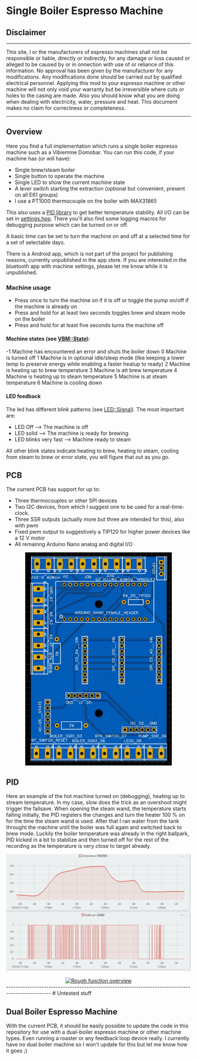 # Single Boiler Espresso Machine
## Disclaimer ##
___
This site, I or the manufacturers of espresso machines shall not be responsible or liable, directly or indirectly, for any damage or loss caused or alleged to be caused by or in  onnection with use of or reliance of this information. No approval has been given by the manufacturer for any modifications. Any modifications done should be carried out by
qualified electrical personnel. 
Applying this mod to your espresso machine or other machine will not only void your warranty but be irreversible where cuts or holes to the casing are made. Also you should know what you are doing when dealing with electricity, water, pressure and heat. This document makes no claim for correctness or completeness.
___

## Overview ##

Here you find a full implementation which runs a single boiler espresso machine such as a Vibiemme Domobar. You can run this code, if your machine has (or will have):
- Single brew/steam boiler
- Single button to operate the machine
- Single LED to show the current machine state
- A lever switch starting the extraction (optional but convenient, present on all E61 groups)
- I use a PT1000 thermocouple on the boiler with MAX31865

This also uses a [PID library](https://github.com/nekowokaburu/StuPID) to get better temperature stability. All I/O can be set in [settings.hpp](VBM/VBM/settings.hpp). There you'll also find some logging macros for debugging purpose which can be turned on or off.

A basic time can be set to turn the machine on and off at a selected time for a set of selectable days.

There is a Android app, which is not part of the project for publishing reasons, currently unpublished in the app store. If you are interested in the bluetooth app with machine settings, please let me know while it is unpublished.


### Machine usage
- Press once to turn the machine on if it is off or toggle the pump on/off if the machine is already on
- Press and hold for at least two seconds toggles brew and steam mode on the boiler
- Press and hold for at least five seconds turns the machine off

#### Machine states (see [VBM::State](VBM/VBM/vbm.hpp)):
-1 Machine has encountered an error and shuts the boiler down
0 Machine is turned off
1 Machine is in optional idle/sleep mode (like keeping a lower temp to preserve energy while enabling a faster heatup to ready)
2 Machine is heating up to brew temperature
3 Machine is att brew temperature
4 Machine is heating up to steam temperature
5 Machine is at steam temperature
6 Machine is cooling down

#### LED feedback
The led has different blink patterns (see [LED::Signal](VBM/VBM/led.hpp)). The most important are:
- LED Off --> The machine is off
- LED solid --> The machine is ready for brewing
- LED blinks very fast --> Machine ready to steam

All other blink states indicate heating to brew, heating to steam, cooling from steam to brew or error state, you will figure that out as you go.

## PCB
The current PCB has support for up to:
- Three thermocouples or other SPI devices
- Two I2C devices, from which I suggest one to be used for a real-time-clock.
- Three SSR outputs (actually more but three are intended for this), also with pwm
- Fixed pwm output to suggestively a TIP120 for higher power devices like a 12 V motor
- All remainng Arduino Nano analog and digital I/O
<p align="center">
<img src="PCB/2D.JPG" width="400">
</p>

## PID
Here an example of the hot machine turned on (debugging), heating up to stream temperature. In my case, slow does the trick as an overshoot might trigger the failsave. When opening the steam wand, the temperature starts falling initially, the PID registers the changes and turn the heater 100 % on for the time the steam wand is used. After that I ran water from the tank throught the machine until the boiler was full again and switched back to brew mode. Luckily the boiler temperature was already in the right ballpark, PID kicked in a bit to stabilize and then turned off for the rest of the recording as the temperature is very close to target already.
<p align="center">
<img src="Notes/PIDSettings_P0.08_I0.0001_D2.0_Window3000_veryClose.JPG" width="**">
</p>

<div align="center">
  <a href="https://www.youtube.com/watch?v=StEo4eujA3Y"><img src="https://img.youtube.com/vi/StEo4eujA3Y/0.jpg" alt="Rough function overview"></a>
</div>
-------------------------------------------------------------------------------------------------
# Untested stuff


## Dual Boiler Espresso Machine
With the current PCB, it should be easily possible to update the code in this repository for use with a dual-boiler espresso machine or other machine types. Even running a roaster or any feedback loop device really. I currently have no dual boiler machine so I won't update for this but let me know how it goes ;)
